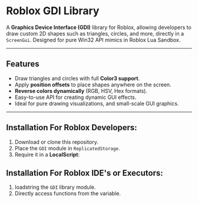 # Roblox GDI Library

A **Graphics Device Interface (GDI)** library for Roblox, allowing developers to draw custom 2D shapes such as triangles, circles, and more, directly in a `ScreenGui`. Designed for pure Win32 API mimics in Roblox Lua Sandbox.

---

## Features

- Draw triangles and circles with full **Color3 support**.
- Apply **position offsets** to place shapes anywhere on the screen.
- **Reverse colors dynamically** (RGB, HSV, Hex formats).
- Easy-to-use API for creating dynamic GUI effects.
- Ideal for pure drawing visualizations, and small-scale GUI graphics.

---

## Installation For Roblox Developers:

1. Download or clone this repository.
2. Place the `GDI` module in `ReplicatedStorage`.
3. Require it in a **LocalScript**:

## Installation For Roblox IDE's or Executors:

1. loadstring the `GDI` library module.
2. Directly access functions from the variable.
